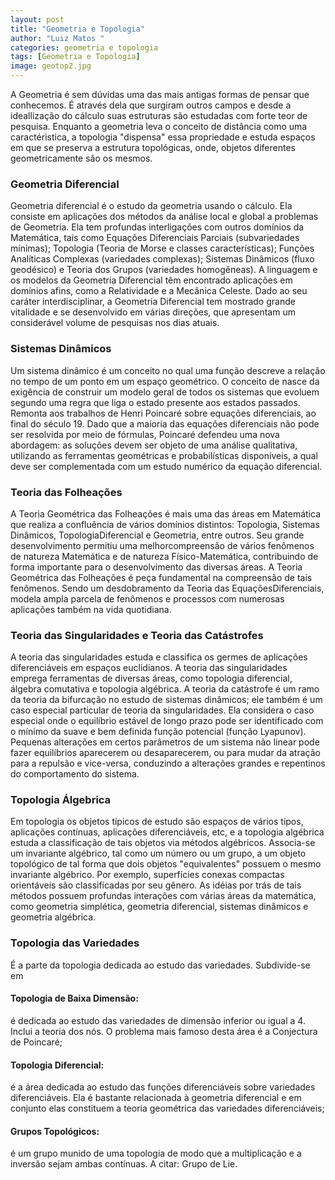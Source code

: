 ```yaml
---
layout: post
title: "Geometria e Topologia"
author: "Luiz Matos "
categories: geometria e topologia
tags: [Geometria e Topologia]
image: geotop2.jpg
---
```



A Geometria é sem dúvidas uma das mais antigas formas de pensar que conhecemos. É através dela que surgiram outros campos e desde a ideallização do cálculo suas estruturas são estudadas com forte teor de pesquisa. Enquanto a geometria leva o conceito de distância como uma caractéristica, a topologia "dispensa" essa propriedade e estuda espaços em que se preserva a estrutura topológicas, onde, objetos diferentes geometricamente são os mesmos.

### Geometria Diferencial

Geometria diferencial é o estudo da geometria usando o cálculo. Ela  consiste em aplicações dos métodos da análise local e global a problemas de Geometria.
Ela tem profundas interligações com outros domínios da Matemática, tais como Equações Diferenciais Parciais (subvariedades mínimas); Topologia (Teoria de Morse e classes características); Funções Analíticas Complexas (variedades complexas); Sistemas Dinâmicos (fluxo geodésico) e Teoria dos Grupos (variedades homogêneas). 
A linguagem e os modelos da Geometria Diferencial têm encontrado aplicações em domínios afins, como a Relatividade e a Mecânica Celeste. Dado ao seu caráter interdisciplinar, a Geometria Diferencial tem mostrado grande vitalidade e  se desenvolvido em várias direções, que apresentam um considerável volume de pesquisas nos dias atuais.

### Sistemas Dinâmicos

Um sistema dinâmico é um conceito no qual uma função descreve a relação no tempo de um ponto em um espaço geométrico. O conceito de nasce da exigência de construir um modelo geral de todos os sistemas que evoluem segundo uma regra que liga o estado presente aos estados passados.
Remonta aos trabalhos de Henri Poincaré sobre equações diferenciais, ao final do século 19. Dado que a maioria das equações diferenciais não pode ser resolvida por meio de fórmulas, Poincaré defendeu uma nova abordagem: as soluções devem ser objeto de uma análise qualitativa, utilizando as ferramentas geométricas e probabilísticas disponíveis, a qual deve ser complementada com um estudo numérico da equação diferencial.


### Teoria das Folheações

A Teoria Geométrica das Folheações é mais uma das áreas em Matemática que realiza a confluência de vários domínios distintos: Topologia, Sistemas Dinâmicos, TopologiaDiferencial e Geometria, entre outros. Seu grande desenvolvimento permitiu uma melhorcompreensão de vários fenômenos de natureza Matemática e de natureza Físico-Matemática, contribuindo de forma importante para o desenvolvimento das diversas áreas.
A Teoria Geométrica das Folheações é peça fundamental na compreensão de tais fenômenos. Sendo um desdobramento da Teoria das EquaçõesDiferenciais, modela ampla parcela de fenômenos e processos com numerosas aplicações também na vida quotidiana.


### Teoria das Singularidades e Teoria das Catástrofes

A teoria das singularidades estuda e classifica os germes de aplicações diferenciáveis em espaços euclidianos. A teoria das singularidades emprega ferramentas de diversas áreas, como topologia diferencial, álgebra comutativa e topologia algébrica.
A teoria da catástrofe é um ramo da teoria da bifurcação no estudo de sistemas dinâmicos; ele também é um caso especial particular de teoria da singularidades. Ela considera o caso especial onde o equilíbrio estável de longo prazo pode ser identificado com o mínimo da suave e bem definida função potencial (função Lyapunov).
Pequenas alterações em certos parâmetros de um sistema não linear pode fazer equilíbrios aparecerem ou desaparecerem, ou para mudar da atração para a repulsão e vice-versa, conduzindo a alterações grandes e repentinos do comportamento do sistema.

### Topologia Álgebrica

Em topologia os objetos típicos de estudo são espaços de vários tipos, aplicações contínuas, aplicações diferenciáveis, etc, e a topologia algébrica estuda a classificação de tais objetos via métodos algébricos. Associa-se um invariante algébrico, tal como um número ou um grupo, a um objeto topológico de tal forma que dois objetos "equivalentes" possuem o mesmo invariante algébrico. Por exemplo, superfícies conexas compactas orientáveis são classificadas por seu gênero. As idéias por trás de tais métodos possuem profundas interações com várias áreas da matemática, como geometria simplética, geometria diferencial, sistemas dinâmicos e geometria algébrica.

### Topologia das Variedades

É a parte da topologia dedicada ao estudo das variedades.
Subdivide-se em 
#### Topologia de Baixa Dimensão: 
é dedicada ao estudo das variedades de dimensão inferior ou igual a 4. Inclui a teoria dos nós. O problema mais famoso desta área é a Conjectura de Poincaré; 
#### Topologia Diferencial:
é a área dedicada ao estudo das funções diferenciáveis sobre variedades diferenciáveis. Ela é bastante relacionada à geometria diferencial e em conjunto elas constituem a teoria geométrica das variedades diferenciáveis;
#### Grupos Topológicos:
é um grupo munido de uma topologia de modo que a multiplicação e a inversão sejam ambas contínuas. A citar: Grupo de Lie.





